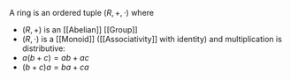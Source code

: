 A ring is an ordered tuple $(R,+,\cdot)$ where 
- $(R,+)$ is an [[Abelian]] [[Group]]
- $(R,\cdot)$ is a [[Monoid]] ([[Associativity]] with identity)
and multiplication is distributive:
- $a(b+c)=ab+ac$
- $(b+c)a=ba+ca$

